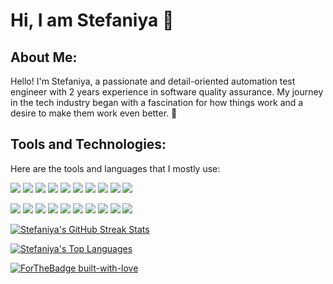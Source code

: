 # Hi, I am Stefaniya 👋

## About Me:
Hello! I'm Stefaniya, a passionate and detail-oriented automation test engineer with 2 years experience in software quality assurance. My journey in the tech industry began with a fascination for how things work and a desire to make them work even better. 🚀

## Tools and Technologies:
Here are the tools and languages that I mostly use:

<p>
  <a href="https://learn.microsoft.com/en-us/dotnet/csharp/"><img src="https://skillicons.dev/icons?i=cs" /></a>
  <a href="https://developer.mozilla.org/en-US/docs/Web/JavaScript"><img src="https://skillicons.dev/icons?i=js" /></a>
  <a href="https://developer.mozilla.org/en-US/docs/Web/HTML"><img src="https://skillicons.dev/icons?i=html" /></a>
  <a href="https://developer.mozilla.org/en-US/docs/Web/CSS"><img src="https://skillicons.dev/icons?i=css" /></a>
  <a href="https://www.postman.com/"><img src="https://skillicons.dev/icons?i=postman" /></a>
  <a href="https://www.docker.com/"><img src="https://skillicons.dev/icons?i=docker" /></a>
  <a href="https://dotnet.microsoft.com/"><img src="https://skillicons.dev/icons?i=dotnet" /></a>
  <a href="https://visualstudio.microsoft.com/"><img src="https://skillicons.dev/icons?i=visualstudio" /></a>
  <a href="https://code.visualstudio.com/"><img src="https://skillicons.dev/icons?i=vscode" /></a>
  <a href="https://openai.com/"><img src="https://skillicons.dev/icons?i=ai" /></a>
</p>
<p>
  <a href="https://github.com/"><img src="https://skillicons.dev/icons?i=github" /></a>
  <a href="https://nodejs.org/"><img src="https://skillicons.dev/icons?i=nodejs" /></a>
  <a href="https://www.selenium.dev/"><img src="https://skillicons.dev/icons?i=selenium" /></a>
  <a href="https://grafana.com/"><img src="https://skillicons.dev/icons?i=grafana" /></a>
  <a href="https://prometheus.io/"><img src="https://skillicons.dev/icons?i=prometheus" /></a>
  <a href="https://www.mongodb.com/"><img src="https://skillicons.dev/icons?i=mongodb" /></a>
  <a href="https://www.mysql.com/"><img src="https://skillicons.dev/icons?i=mysql" /></a>
  <a href="https://www.microsoft.com/en-us/windows"><img src="https://skillicons.dev/icons?i=windows" /></a>
  <a href="https://wordpress.com/"><img src="https://skillicons.dev/icons?i=wordpress" /></a>
  <a href="https://firebase.google.com/"><img src="https://skillicons.dev/icons?i=firebase" /></a>
</p>
<p>
  <a href="https://github.com/DenverCoder1/github-readme-streak-stats">
    <img src="https://github-readme-streak-stats.herokuapp.com/?user=StefRuseva88&theme=synthwave" alt="Stefaniya's GitHub Streak Stats">
  </a>
</p>
<p>
  <a href="https://github.com/anuraghazra/github-readme-stats">
    <img src="https://github-readme-stats.vercel.app/api/top-langs/?username=StefRuseva88&layout=compact&theme=synthwave" alt="Stefaniya's Top Languages">
  </a>
</p>

  <a href="https://GitHub.com/Naereen/">
    <img src="http://ForTheBadge.com/images/badges/built-with-love.svg" alt="ForTheBadge built-with-love">
  </a>
</p>
